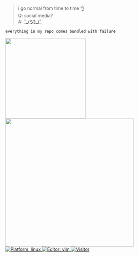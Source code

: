 <!-- <img align="right" height="250" alt="GIF" src="https://i.pinimg.com/originals/cd/59/d6/cd59d626dc86397fe45080e6e9c7027d.gif" /> -->

<!-- ```python
    __               __    __            
   / /_  _______  __/ /_  / /___  _______
  / __ \/ ___/ / / / __ \/ __/ / / / ___/
 / /_/ / /  / /_/ / / / / /_/ /_/ (__  ) 
/_.___/_/   \__,_/_/ /_/\__/\__,_/____/  
                                         
``` -->

> i go normal from time to time 👌 <br>
> Q: social media? <br>
> A: [¯\_(ツ)_/¯](https://linktr.ee/bruhtus)

`everything in my repo comes bundled with failure`

<img width="250" src="https://github-readme-stats.vercel.app/api/top-langs/?username=bruhtus&layout=compact&hide_border=true&hide_title=true&text_color=81a1c1&bg_color=00000000&count_private=true&theme=default" />

<img width="400" src="https://github-readme-stats.vercel.app/api?username=bruhtus&show_icons=true&hide_border=true&hide_title=true&title_color=81a1c1&icon_color=81a1c1&text_color=22a0f4&bg_color=00000000&count_private=true&theme=default" />

<a href="https://manjaro.org/">
<img src="https://img.shields.io/badge/platform-%20GNU/Linux-blue"
alt="Platform: linux" />
<a/>

<a href="https://www.vim.org/about.php">
<img src="https://img.shields.io/badge/%F0%9F%94%A7editor-vim-blue" alt="Editor: vim">
<a/>

<a href="https://github.com/bruhtus">
<img src="https://visitor-badge.glitch.me/badge?page_id=bruhtus.visitor-badge"
alt="Visitor" />
<a/>

<!-- [![GitHub Game of Life](https://github4life.herokuapp.com/bruhtus.gif?z=6)](https://github4life.herokuapp.com/bruhtus) -->
